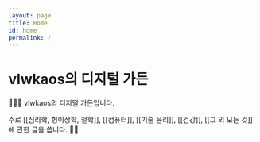```yaml
---
layout: page
title: Home
id: home
permalink: /
---
```


# vlwkaos의 디지털 가든

🍕🙋‍♂️ vlwkaos의 디지털 가든입니다.

주로 [[심리학, 형이상학, 철학]], [[컴퓨터]], [[기술 윤리]], [[건강]], [[그 외 모든 것]]에 관한 글을 씁니다. 🐱‍🏍

<style>
  .wrapper {
    max-width: 46em;
  }
</style>
